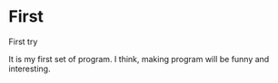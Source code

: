 # First
First try


It is my first set of program. I think, making program will be funny and interesting.
